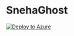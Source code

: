 # SnehaGhost
[![Deploy to Azure](https://azuredeploy.net/deploybutton.png)](https://azuredeploy.net/)
